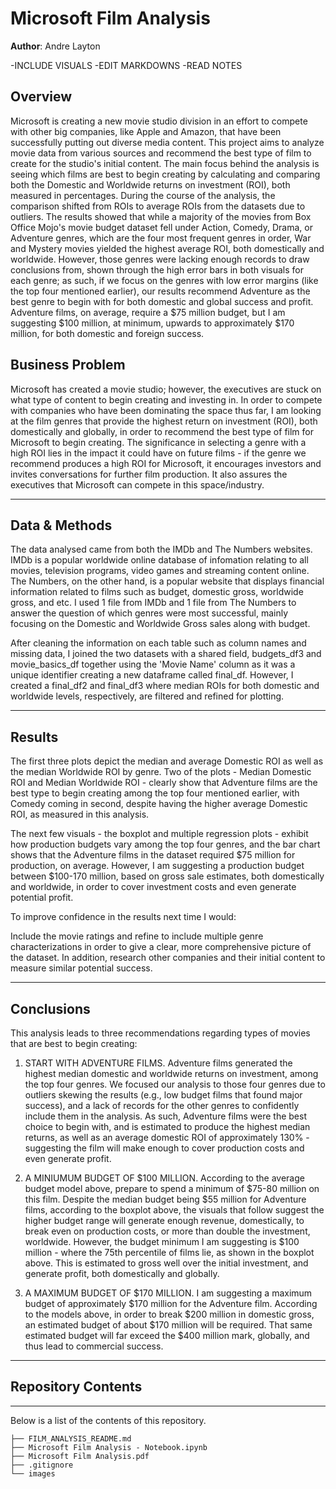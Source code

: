 # Microsoft Film Analysis

**Author**: Andre Layton

-INCLUDE VISUALS
-EDIT MARKDOWNS
-READ NOTES


## Overview

  Microsoft is creating a new movie studio division in an effort to compete with other big companies, like Apple and Amazon, that have been successfully putting out diverse media content. This project aims to analyze movie data from various sources and recommend the best type of film to create for the studio's initial content. The main focus behind the analysis is seeing which films are best to begin creating by calculating and comparing both the Domestic and Worldwide returns on investment (ROI), both measured in percentages. During the course of the analysis, the comparison shifted from ROIs to average ROIs from the datasets due to outliers. The results showed that while a majority of the movies from Box Office Mojo's movie budget dataset fell under Action, Comedy, Drama, or Adventure genres, which are the four most frequent genres in order, War and Mystery movies yielded the highest average ROI, both domestically and worldwide. However, those genres were lacking enough records to draw conclusions from, shown through the high error bars in both visuals for each genre; as such, if we focus on the genres with low error margins (like the top four mentioned earlier), our results recommend Adventure as the best genre to begin with for both domestic and global success and profit. Adventure films, on average, require a $75 million budget, but I am suggesting $100 million, at minimum, upwards to approximately $170 million, for both domestic and foreign success. 
  
## Business Problem

Microsoft has created a movie studio; however, the executives are stuck on what type of content to begin creating and investing in. In order to compete with companies who have been dominating the space thus far, I am looking at the film genres that provide the highest return on investment (ROI), both domestically and globally, in order to recommend the best type of film for Microsoft to begin creating. The significance in selecting a genre with a high ROI lies in the impact it could have on future films - if the genre we recommend produces a high ROI for Microsoft, it encourages investors and invites conversations for further film production. It also assures the executives that Microsoft can compete in this space/industry.

***

## Data & Methods

The data analysed came from both the IMDb and The Numbers websites. IMDb is a popular worldwide online database of infomation relating to all movies, television programs, video games and streaming content online. The Numbers, on the other hand, is a popular website that displays financial information related to films such as budget, domestic gross, worldwide gross, and etc. I used 1 file from IMDb and 1 file from The Numbers to answer the question of which genres were most successful, mainly focusing on the Domestic and Worldwide Gross sales along with budget.

After cleaning the information on each table such as column names and missing data, I joined the two datasets with a shared field, budgets_df3 and movie_basics_df together using the 'Movie Name' column as it was a unique identifier creating a new dataframe called final_df. However, I created a final_df2 and final_df3 where median ROIs for both domestic and worldwide levels, respectively, are filtered and refined for plotting. 
***

## Results

The first three plots depict the median and average Domestic ROI as well as the median Worldwide ROI by genre. Two of the plots - Median Domestic ROI and Median Worldwide ROI - clearly show that Adventure films are the best type to begin creating among the top four mentioned earlier, with Comedy coming in second, despite having the higher average Domestic ROI, as measured in this analysis. 

The next few visuals - the boxplot and multiple regression plots - exhibit how production budgets vary among the top four genres, and the bar chart shows that the Adventure films in the dataset required $75 million for production, on average. However, I am suggesting a production budget between $100-170 million, based on gross sale estimates, both domestically and worldwide, in order to cover investment costs and even generate potential profit. 

To improve confidence in the results next time I would:

Include the movie ratings and refine to include multiple genre characterizations in order to give a clear, more comprehensive picture of the dataset. In addition, research other companies and their initial content to measure similar potential success. 

***



## Conclusions

This analysis leads to three recommendations regarding types of movies that are best to begin creating:

1. START WITH ADVENTURE FILMS. Adventure films generated the highest median domestic and worldwide returns on investment, among the top four genres. We focused our analysis to those four genres due to outliers skewing the results (e.g., low budget films that found major success), and a lack of records for the other genres to confidently include them in the analysis. As such, Adventure films were the best choice to begin with, and is estimated to produce the highest median returns, as well as an average domestic ROI of approximately 130% - suggesting the film will make enough to cover production costs and even generate profit. 

2. A MINIUMUM BUDGET OF $100 MILLION. According to the average budget model above, prepare to spend a minimum of $75-80 million on this film. Despite the median budget being $55 million for Adventure films, according to the boxplot above, the visuals that follow suggest the higher budget range will generate enough revenue, domestically, to break even on production costs, or more than double the investment, worldwide. However, the budget minimum I am suggesting is $100 million - where the 75th percentile of films lie, as shown in the boxplot above. This is estimated to gross well over the initial investment, and generate profit, both domestically and globally.

3. A MAXIMUM BUDGET OF $170 MILLION. I am suggesting a maximum budget of approximately $170 million for the Adventure film. According to the models above, in order to break $200 million in domestic gross, an estimated budget of about $170 million will be required. That same estimated budget will far exceed the $400 million mark, globally, and thus lead to commercial success. 

***





## Repository Contents
***
Below is a list of the contents of this repository.

```
├── FILM_ANALYSIS_README.md             
├── Microsoft Film Analysis - Notebook.ipynb
├── Microsoft Film Analysis.pdf         
├── .gitignore                               
└── images                           
```
